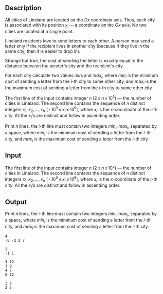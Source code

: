 ## Description

<div><p>All cities of Lineland are located on the <span class="tex-span"><i>Ox</i></span> coordinate axis. Thus, each city is associated with its position <span class="tex-span"><i>x</i><sub class="lower-index"><i>i</i></sub></span> — a coordinate on the <span class="tex-span"><i>Ox</i></span> axis. No two cities are located at a single point.</p><p>Lineland residents love to send letters to each other. A person may send a letter only if the recipient lives in another city (because if they live in the same city, then it is easier to drop in).</p><p>Strange but true, the cost of sending the letter is exactly equal to the distance between the sender's city and the recipient's city.</p><p>For each city calculate two values ​​<span class="tex-span"><i>min</i><sub class="lower-index"><i>i</i></sub></span> and <span class="tex-span"><i>max</i><sub class="lower-index"><i>i</i></sub></span>, where <span class="tex-span"><i>min</i><sub class="lower-index"><i>i</i></sub></span> is the minimum cost of sending a letter from the <span class="tex-span"><i>i</i></span>-th city to some other city, and <span class="tex-span"><i>max</i><sub class="lower-index"><i>i</i></sub></span> is the the maximum cost of sending a letter from the <span class="tex-span"><i>i</i></span>-th city to some other city</p></div><div class="input-specification"><p>The first line of the input contains integer <span class="tex-span"><i>n</i></span> (<span class="tex-span">2 ≤ <i>n</i> ≤ 10<sup class="upper-index">5</sup></span>) — the number of cities in Lineland. The second line contains the sequence of <span class="tex-span"><i>n</i></span> distinct integers <span class="tex-span"><i>x</i><sub class="lower-index">1</sub>, <i>x</i><sub class="lower-index">2</sub>, ..., <i>x</i><sub class="lower-index"><i>n</i></sub></span> (<span class="tex-span"> - 10<sup class="upper-index">9</sup> ≤ <i>x</i><sub class="lower-index"><i>i</i></sub> ≤ 10<sup class="upper-index">9</sup></span>), where <span class="tex-span"><i>x</i><sub class="lower-index"><i>i</i></sub></span> is the <span class="tex-span"><i>x</i></span>-coordinate of the <span class="tex-span"><i>i</i></span>-th city. All the <span class="tex-span"><i>x</i><sub class="lower-index"><i>i</i></sub></span>'s are distinct and follow in <span class="tex-font-style-bf">ascending</span> order.</p></div><div class="output-specification"><p>Print <span class="tex-span"><i>n</i></span> lines, the <span class="tex-span"><i>i</i></span>-th line must contain two integers <span class="tex-span"><i>min</i><sub class="lower-index"><i>i</i></sub>, <i>max</i><sub class="lower-index"><i>i</i></sub></span>, separated by a space, where <span class="tex-span"><i>min</i><sub class="lower-index"><i>i</i></sub></span> is the minimum cost of sending a letter from the <span class="tex-span"><i>i</i></span>-th city, and <span class="tex-span"><i>max</i><sub class="lower-index"><i>i</i></sub></span> is the maximum cost of sending a letter from the <span class="tex-span"><i>i</i></span>-th city.</p></div>

## Input

<p>The first line of the input contains integer <span class="tex-span"><i>n</i></span> (<span class="tex-span">2 ≤ <i>n</i> ≤ 10<sup class="upper-index">5</sup></span>) — the number of cities in Lineland. The second line contains the sequence of <span class="tex-span"><i>n</i></span> distinct integers <span class="tex-span"><i>x</i><sub class="lower-index">1</sub>, <i>x</i><sub class="lower-index">2</sub>, ..., <i>x</i><sub class="lower-index"><i>n</i></sub></span> (<span class="tex-span"> - 10<sup class="upper-index">9</sup> ≤ <i>x</i><sub class="lower-index"><i>i</i></sub> ≤ 10<sup class="upper-index">9</sup></span>), where <span class="tex-span"><i>x</i><sub class="lower-index"><i>i</i></sub></span> is the <span class="tex-span"><i>x</i></span>-coordinate of the <span class="tex-span"><i>i</i></span>-th city. All the <span class="tex-span"><i>x</i><sub class="lower-index"><i>i</i></sub></span>'s are distinct and follow in <span class="tex-font-style-bf">ascending</span> order.</p>

## Output

<p>Print <span class="tex-span"><i>n</i></span> lines, the <span class="tex-span"><i>i</i></span>-th line must contain two integers <span class="tex-span"><i>min</i><sub class="lower-index"><i>i</i></sub>, <i>max</i><sub class="lower-index"><i>i</i></sub></span>, separated by a space, where <span class="tex-span"><i>min</i><sub class="lower-index"><i>i</i></sub></span> is the minimum cost of sending a letter from the <span class="tex-span"><i>i</i></span>-th city, and <span class="tex-span"><i>max</i><sub class="lower-index"><i>i</i></sub></span> is the maximum cost of sending a letter from the <span class="tex-span"><i>i</i></span>-th city.</p>





```input1
4
-5 -2 2 7

```




```input2
2
-1 1

```




```output1
3 12
3 9
4 7
5 12

```




```output2
2 2
2 2

```


